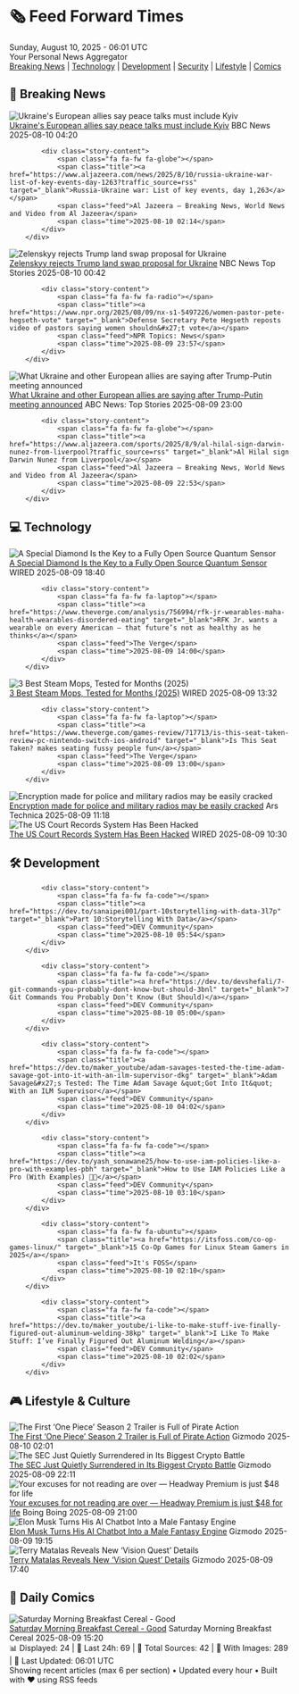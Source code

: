 <!-- Processing 54 RSS feeds at 2025-08-10 06:01:46 UTC -->
<!-- Processing: XKCD -->
<!-- Processing: Garfield -->
<!-- Processing: Cyanide & Happiness -->
<!-- Processing: Questionable Content -->
<!-- Processing: Dinosaur Comics -->
<!-- Processing: BBC Breaking News -->
<!-- Processing: Reuters World News -->
<!-- Processing: NBC News Breaking -->
<!-- Processing: Guardian World News -->
<!-- Processing: TechCrunch -->
<!-- Processing: O'Reilly Radar -->
<!-- Processing: Slashdot -->
<!-- Processing: Hacker News -->
<!-- Processing: Dev.to -->
<!-- Processing: StackOverflow Blog -->
<!-- Processing: Phoronix Linux News -->
<!-- Processing: It's FOSS -->
<!-- Processing: OMG! Ubuntu -->
<!-- Processing: DistroWatch -->
<!-- Processing: Red Hat Blog -->
<!-- Processing: Ubuntu Blog -->
<!-- Processing: GitLab Blog -->
<!-- Processing: InfoQ -->
<!-- Processing: The Pragmatic Engineer -->
<!-- Processing: Gizmodo -->
<!-- Processing: Kotaku -->
<!-- Generated 2 new posts out of 26 feeds processed -->
<div class="newspaper-header">
    <h1 class="newspaper-title">🗞️ Feed Forward Times</h1>
    <div class="newspaper-date">Sunday, August 10, 2025 - 06:01 UTC</div>
    <div class="newspaper-subtitle">Your Personal News Aggregator</div>
</div>

<div class="newspaper-nav">
    <a href="#breaking">Breaking News</a> |
    <a href="#tech">Technology</a> |
    <a href="#dev">Development</a> |
    <a href="#security">Security</a> |
    <a href="#lifestyle">Lifestyle</a> |
    <a href="#webcomics">Comics</a>
</div>

<div class="news-section breaking-news" id="breaking">
<h2 class="section-header">🚨 Breaking News</h2>
<div class="stories-container">
<div class="story">
            <img src="https://ichef.bbci.co.uk/ace/standard/240/cpsprodpb/3bc6/live/8f504ac0-7576-11f0-a975-cb151ca452f4.jpg" alt="Ukraine&#x27;s European allies say peace talks must include Kyiv" class="story-image" loading="lazy" onerror="this.style.display='none'">
            <div class="story-content">
                <span class="fa fa-fw fa-earth-americas"></span>
                <span class="title"><a href="https://www.bbc.com/news/articles/c0e9py7e28xo?at_medium=RSS&at_campaign=rss" target="_blank">Ukraine&#x27;s European allies say peace talks must include Kyiv</a></span>
                <span class="feed">BBC News</span>
                <span class="time">2025-08-10 04:20</span>
            </div>
        </div>
<div class="story">
            
            <div class="story-content">
                <span class="fa fa-fw fa-globe"></span>
                <span class="title"><a href="https://www.aljazeera.com/news/2025/8/10/russia-ukraine-war-list-of-key-events-day-1263?traffic_source=rss" target="_blank">Russia-Ukraine war: List of key events, day 1,263</a></span>
                <span class="feed">Al Jazeera – Breaking News, World News and Video from Al Jazeera</span>
                <span class="time">2025-08-10 02:14</span>
            </div>
        </div>
<div class="story">
            <img src="https://media-cldnry.s-nbcnews.com/image/upload/t_fit_1500w/mpx/2704722219/2025_08/1754786560132_wnn_vhi_zelenskyy_trump_putin_meeting_250809_1920x1080-vjr6vm.jpg" alt="Zelenskyy rejects Trump land swap proposal for Ukraine" class="story-image" loading="lazy" onerror="this.style.display='none'">
            <div class="story-content">
                <span class="fa fa-fw fa-broadcast-tower"></span>
                <span class="title"><a href="https://www.nbcnews.com/video/zelenskyy-rejects-trump-land-swap-proposal-for-ukraine-244661829549" target="_blank">Zelenskyy rejects Trump land swap proposal for Ukraine</a></span>
                <span class="feed">NBC News Top Stories</span>
                <span class="time">2025-08-10 00:42</span>
            </div>
        </div>
<div class="story">
            
            <div class="story-content">
                <span class="fa fa-fw fa-radio"></span>
                <span class="title"><a href="https://www.npr.org/2025/08/09/nx-s1-5497226/women-pastor-pete-hegseth-vote" target="_blank">Defense Secretary Pete Hegseth reposts video of pastors saying women shouldn&#x27;t vote</a></span>
                <span class="feed">NPR Topics: News</span>
                <span class="time">2025-08-09 23:57</span>
            </div>
        </div>
<div class="story">
            <img src="https://s.abcnews.com/images/US/trump-putin-6-rt-gmh-250807_1754574450600_hpMain_4x3t_384.jpg" alt="What Ukraine and other European allies are saying after Trump-Putin meeting announced" class="story-image" loading="lazy" onerror="this.style.display='none'">
            <div class="story-content">
                <span class="fa fa-fw fa-tv"></span>
                <span class="title"><a href="https://abcnews.go.com/International/vance-uk-high-stakes-diplomacy-day-after-trump/story?id=124514600" target="_blank">What Ukraine and other European allies are saying after Trump-Putin meeting announced</a></span>
                <span class="feed">ABC News: Top Stories</span>
                <span class="time">2025-08-09 23:00</span>
            </div>
        </div>
<div class="story">
            
            <div class="story-content">
                <span class="fa fa-fw fa-globe"></span>
                <span class="title"><a href="https://www.aljazeera.com/sports/2025/8/9/al-hilal-sign-darwin-nunez-from-liverpool?traffic_source=rss" target="_blank">Al Hilal sign Darwin Nunez from Liverpool</a></span>
                <span class="feed">Al Jazeera – Breaking News, World News and Video from Al Jazeera</span>
                <span class="time">2025-08-09 22:53</span>
            </div>
        </div>
</div>
</div>
<div class="news-section tech-news" id="tech">
<h2 class="section-header">💻 Technology</h2>
<div class="stories-container">
<div class="story">
            <img src="https://media.wired.com/photos/6897948fbe3f878769d0cc2a/master/pass/signal-2025-08-06-073437.jpg" alt="A Special Diamond Is the Key to a Fully Open Source Quantum Sensor" class="story-image" loading="lazy" onerror="this.style.display='none'">
            <div class="story-content">
                <span class="fa fa-fw fa-bolt"></span>
                <span class="title"><a href="https://www.wired.com/story/fully-open-source-quantum-sensor-uncut-gem/" target="_blank">A Special Diamond Is the Key to a Fully Open Source Quantum Sensor</a></span>
                <span class="feed">WIRED</span>
                <span class="time">2025-08-09 18:40</span>
            </div>
        </div>
<div class="story">
            
            <div class="story-content">
                <span class="fa fa-fw fa-laptop"></span>
                <span class="title"><a href="https://www.theverge.com/analysis/756994/rfk-jr-wearables-maha-health-wearables-disordered-eating" target="_blank">RFK Jr. wants a wearable on every American — that future’s not as healthy as he thinks</a></span>
                <span class="feed">The Verge</span>
                <span class="time">2025-08-09 14:00</span>
            </div>
        </div>
<div class="story">
            <img src="https://media.wired.com/photos/6896594ea27f0a0d3d8a0fa0/master/pass/I%20Tested%20Steam%20Mops%20in%20My%20Kitchen%20for%203%20Months.%20These%20Were%20My%20Favorites.png" alt="3 Best Steam Mops, Tested for Months (2025)" class="story-image" loading="lazy" onerror="this.style.display='none'">
            <div class="story-content">
                <span class="fa fa-fw fa-bolt"></span>
                <span class="title"><a href="https://www.wired.com/gallery/best-steam-mops/" target="_blank">3 Best Steam Mops, Tested for Months (2025)</a></span>
                <span class="feed">WIRED</span>
                <span class="time">2025-08-09 13:32</span>
            </div>
        </div>
<div class="story">
            
            <div class="story-content">
                <span class="fa fa-fw fa-laptop"></span>
                <span class="title"><a href="https://www.theverge.com/games-review/717713/is-this-seat-taken-review-pc-nintendo-switch-ios-android" target="_blank">Is This Seat Taken? makes seating fussy people fun</a></span>
                <span class="feed">The Verge</span>
                <span class="time">2025-08-09 13:00</span>
            </div>
        </div>
<div class="story">
            <img src="https://cdn.arstechnica.net/wp-content/uploads/2025/08/Screenshot-2025-08-08-at-15-37-31-Encryption-Made-for-Police-and-Military-Radios-May-Be-Easily-Cracked-WIRED-500x500.png" alt="Encryption made for police and military radios may be easily cracked" class="story-image" loading="lazy" onerror="this.style.display='none'">
            <div class="story-content">
                <span class="fa fa-fw fa-cog"></span>
                <span class="title"><a href="https://arstechnica.com/security/2025/08/encryption-made-for-police-and-military-radios-may-be-easily-cracked/" target="_blank">Encryption made for police and military radios may be easily cracked</a></span>
                <span class="feed">Ars Technica</span>
                <span class="time">2025-08-09 11:18</span>
            </div>
        </div>
<div class="story">
            <img src="https://media.wired.com/photos/68966770c8079b4bd3aafb65/master/pass/court-data-breach-sec-1238143476.jpg" alt="The US Court Records System Has Been Hacked" class="story-image" loading="lazy" onerror="this.style.display='none'">
            <div class="story-content">
                <span class="fa fa-fw fa-bolt"></span>
                <span class="title"><a href="https://www.wired.com/story/us-court-records-system-hacked/" target="_blank">The US Court Records System Has Been Hacked</a></span>
                <span class="feed">WIRED</span>
                <span class="time">2025-08-09 10:30</span>
            </div>
        </div>
</div>
</div>
<div class="news-section dev-news" id="dev">
<h2 class="section-header">🛠️ Development</h2>
<div class="stories-container">
<div class="story">
            
            <div class="story-content">
                <span class="fa fa-fw fa-code"></span>
                <span class="title"><a href="https://dev.to/sanaipei001/part-10storytelling-with-data-3l7p" target="_blank">Part 10:Storytelling With Data</a></span>
                <span class="feed">DEV Community</span>
                <span class="time">2025-08-10 05:54</span>
            </div>
        </div>
<div class="story">
            
            <div class="story-content">
                <span class="fa fa-fw fa-code"></span>
                <span class="title"><a href="https://dev.to/devshefali/7-git-commands-you-probably-dont-know-but-should-3bnl" target="_blank">7 Git Commands You Probably Don’t Know (But Should)</a></span>
                <span class="feed">DEV Community</span>
                <span class="time">2025-08-10 05:00</span>
            </div>
        </div>
<div class="story">
            
            <div class="story-content">
                <span class="fa fa-fw fa-code"></span>
                <span class="title"><a href="https://dev.to/maker_youtube/adam-savages-tested-the-time-adam-savage-got-into-it-with-an-ilm-supervisor-dkg" target="_blank">Adam Savage&#x27;s Tested: The Time Adam Savage &quot;Got Into It&quot; With an ILM Supervisor</a></span>
                <span class="feed">DEV Community</span>
                <span class="time">2025-08-10 04:02</span>
            </div>
        </div>
<div class="story">
            
            <div class="story-content">
                <span class="fa fa-fw fa-code"></span>
                <span class="title"><a href="https://dev.to/yash_sonawane25/how-to-use-iam-policies-like-a-pro-with-examples-pbh" target="_blank">How to Use IAM Policies Like a Pro (With Examples) 🔐✨</a></span>
                <span class="feed">DEV Community</span>
                <span class="time">2025-08-10 03:10</span>
            </div>
        </div>
<div class="story">
            
            <div class="story-content">
                <span class="fa fa-fw fa-ubuntu"></span>
                <span class="title"><a href="https://itsfoss.com/co-op-games-linux/" target="_blank">15 Co-Op Games for Linux Steam Gamers in 2025</a></span>
                <span class="feed">It's FOSS</span>
                <span class="time">2025-08-10 02:10</span>
            </div>
        </div>
<div class="story">
            
            <div class="story-content">
                <span class="fa fa-fw fa-code"></span>
                <span class="title"><a href="https://dev.to/maker_youtube/i-like-to-make-stuff-ive-finally-figured-out-aluminum-welding-38kp" target="_blank">I Like To Make Stuff: I’ve Finally Figured Out Aluminum Welding</a></span>
                <span class="feed">DEV Community</span>
                <span class="time">2025-08-10 02:02</span>
            </div>
        </div>
</div>
</div>
<div class="news-section lifestyle-news" id="lifestyle">
<h2 class="section-header">🎮 Lifestyle & Culture</h2>
<div class="stories-container">
<div class="story">
            <img src="https://gizmodo.com/app/uploads/2025/08/one-piece-luffys2.jpg" alt="The First ‘One Piece’ Season 2 Trailer is Full of Pirate Action" class="story-image" loading="lazy" onerror="this.style.display='none'">
            <div class="story-content">
                <span class="fa fa-fw fa-computer"></span>
                <span class="title"><a href="https://gizmodo.com/the-first-one-piece-season-2-trailer-is-full-of-pirate-action-2000641160" target="_blank">The First ‘One Piece’ Season 2 Trailer is Full of Pirate Action</a></span>
                <span class="feed">Gizmodo</span>
                <span class="time">2025-08-10 02:01</span>
            </div>
        </div>
<div class="story">
            <img src="https://gizmodo.com/app/uploads/2025/07/bitcoin-photo.jpg" alt="The SEC Just Quietly Surrendered in Its Biggest Crypto Battle" class="story-image" loading="lazy" onerror="this.style.display='none'">
            <div class="story-content">
                <span class="fa fa-fw fa-computer"></span>
                <span class="title"><a href="https://gizmodo.com/the-sec-just-quietly-surrendered-in-its-biggest-crypto-battle-2000641156" target="_blank">The SEC Just Quietly Surrendered in Its Biggest Crypto Battle</a></span>
                <span class="feed">Gizmodo</span>
                <span class="time">2025-08-09 22:11</span>
            </div>
        </div>
<div class="story">
            <img src="https://i0.wp.com/boingboing.net/wp-content/uploads/2025/08/sale_318822_article_image.jpg?fit=2250%2C1500&amp;quality=60&amp;ssl=1" alt="Your excuses for not reading are over — Headway Premium is just $48 for life" class="story-image" loading="lazy" onerror="this.style.display='none'">
            <div class="story-content">
                <span class="fa fa-fw fa-arrow-right"></span>
                <span class="title"><a href="https://boingboing.net/2025/08/09/your-excuses-for-not-reading-are-over-headway-premium-is-just-48-for-life.html" target="_blank">Your excuses for not reading are over — Headway Premium is just $48 for life</a></span>
                <span class="feed">Boing Boing</span>
                <span class="time">2025-08-09 21:00</span>
            </div>
        </div>
<div class="story">
            <img src="https://gizmodo.com/app/uploads/2025/05/elon-musk-gazing-at-ceiling-may-30-2025.jpg" alt="Elon Musk Turns His AI Chatbot Into a Male Fantasy Engine" class="story-image" loading="lazy" onerror="this.style.display='none'">
            <div class="story-content">
                <span class="fa fa-fw fa-computer"></span>
                <span class="title"><a href="https://gizmodo.com/elon-musk-turns-his-ai-chatbot-into-a-male-fantasy-engine-2000641153" target="_blank">Elon Musk Turns His AI Chatbot Into a Male Fantasy Engine</a></span>
                <span class="feed">Gizmodo</span>
                <span class="time">2025-08-09 19:15</span>
            </div>
        </div>
<div class="story">
            <img src="https://gizmodo.com/app/uploads/2025/08/white-vision.jpg" alt="Terry Matalas Reveals New ‘Vision Quest’ Details" class="story-image" loading="lazy" onerror="this.style.display='none'">
            <div class="story-content">
                <span class="fa fa-fw fa-computer"></span>
                <span class="title"><a href="https://gizmodo.com/terry-matalas-reveals-new-vision-quest-details-2000641146" target="_blank">Terry Matalas Reveals New ‘Vision Quest’ Details</a></span>
                <span class="feed">Gizmodo</span>
                <span class="time">2025-08-09 17:40</span>
            </div>
        </div>
</div>
</div>
<div class="news-section webcomics-section" id="webcomics">
<h2 class="section-header">🎨 Daily Comics</h2>
<div class="stories-container">
<div class="story">
            <img src="https://www.smbc-comics.com/comics/1754596797-20250809.png" alt="Saturday Morning Breakfast Cereal - Good" class="story-image" loading="lazy" onerror="this.style.display='none'">
            <div class="story-content">
                <span class="fa fa-fw fa-smile"></span>
                <span class="title"><a href="https://www.smbc-comics.com/comic/good-7" target="_blank">Saturday Morning Breakfast Cereal - Good</a></span>
                <span class="feed">Saturday Morning Breakfast Cereal</span>
                <span class="time">2025-08-09 15:20</span>
            </div>
        </div>
</div>
</div>

<div class="newspaper-footer">
    <div class="stats">
        📊 Displayed: 24 | 📅 Last 24h: 69 | 📡 Total Sources: 42 | 📸 With Images: 289 |
        🔄 Last Updated: 06:01 UTC
    </div>
    <div class="footer-note">
        Showing recent articles (max 6 per section) • Updated every hour • Built with ❤️ using RSS feeds
    </div>
</div>
